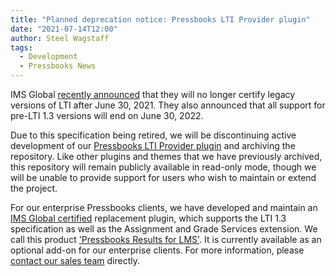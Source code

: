 ```yaml
---
title: "Planned deprecation notice: Pressbooks LTI Provider plugin"
date: "2021-07-14T12:00"
author: Steel Wagstaff
tags:
  - Development
  - Pressbooks News
---
```


IMS Global
[recently announced](https://www.imsglobal.org/lti-security-announcement-and-deprecation-schedule)
that they will no longer certify legacy versions of LTI after June 30, 2021. They also
announced that all support for pre-LTI 1.3 versions will end on June 30, 2022.

Due to this specification being retired, we will be discontinuing active development of
our
[Pressbooks LTI Provider plugin](https://github.com/pressbooks/pressbooks-lti-provider)
and archiving the repository. Like other plugins and themes that we have previously
archived, this repository will remain publicly available in read-only mode, though we will
be unable to provide support for users who wish to maintain or extend the project.

For our enterprise Pressbooks clients, we have developed and maintain an
[IMS Global certified](https://site.imsglobal.org/certifications/pressbooks/pressbooks-lti-13)
replacement plugin, which supports the LTI 1.3 specification as well as the Assignment and
Grade Services extension. We call this product
['Pressbooks Results for LMS'](https://pressbooks.com/our-products/#:~:text=Pressbooks%20Results%20for%20LMS).
It is currently available as an optional add-on for our enterprise clients. For more
information, please [contact our sales team](https://pressbooks.com/contact-pressbooks/)
directly.
